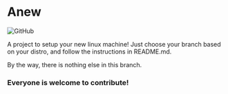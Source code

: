 # Anew

![GitHub](https://img.shields.io/github/license/AryanMangale/Anew?style=for-the-badge)

A project to setup your new linux machine!
Just choose your branch based on your distro, and follow the instructions in README.md.

By the way, there is nothing else in this branch.


### Everyone is welcome to contribute!
